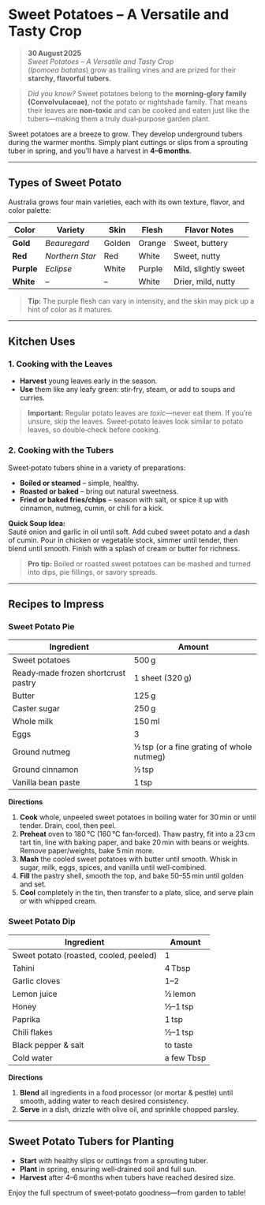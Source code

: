# Sweet Potatoes – A Versatile and Tasty Crop

> **30 August 2025**  
> *Sweet Potatoes – A Versatile and Tasty Crop*  
> (_Ipomoea batatas_) grow as trailing vines and are prized for their **starchy, flavorful tubers**.

> *Did you know?* Sweet potatoes belong to the **morning‑glory family (Convolvulaceae)**, not the potato or nightshade family. That means their leaves are **non‑toxic** and can be cooked and eaten just like the tubers—making them a truly dual‑purpose garden plant.

Sweet potatoes are a breeze to grow. They develop underground tubers during the warmer months. Simply plant cuttings or slips from a sprouting tuber in spring, and you’ll have a harvest in **4–6 months**.

---

## Types of Sweet Potato

Australia grows four main varieties, each with its own texture, flavor, and color palette:

| Color | Variety | Skin | Flesh | Flavor Notes |
|-------|---------|------|-------|--------------|
| **Gold** | *Beauregard* | Golden | Orange | Sweet, buttery |
| **Red** | *Northern Star* | Red | White | Sweet, nutty |
| **Purple** | *Eclipse* | White | Purple | Mild, slightly sweet |
| **White** | – | – | White | Drier, mild, nutty |

> **Tip:** The purple flesh can vary in intensity, and the skin may pick up a hint of color as it matures.

---

## Kitchen Uses

### 1. Cooking with the Leaves

- **Harvest** young leaves early in the season.
- **Use** them like any leafy green: stir‑fry, steam, or add to soups and curries.

> **Important:** Regular potato leaves are *toxic*—never eat them. If you’re unsure, skip the leaves. Sweet‑potato leaves look similar to potato leaves, so double‑check before cooking.

### 2. Cooking with the Tubers

Sweet‑potato tubers shine in a variety of preparations:

- **Boiled or steamed** – simple, healthy.
- **Roasted or baked** – bring out natural sweetness.
- **Fried or baked fries/chips** – season with salt, or spice it up with cinnamon, nutmeg, cumin, or chili for a kick.

**Quick Soup Idea:**  
Sauté onion and garlic in oil until soft. Add cubed sweet potato and a dash of cumin. Pour in chicken or vegetable stock, simmer until tender, then blend until smooth. Finish with a splash of cream or butter for richness.

> **Pro tip:** Boiled or roasted sweet potatoes can be mashed and turned into dips, pie fillings, or savory spreads.

---

## Recipes to Impress

### Sweet Potato Pie

| Ingredient | Amount |
|------------|--------|
| Sweet potatoes | 500 g |
| Ready‑made frozen shortcrust pastry | 1 sheet (320 g) |
| Butter | 125 g |
| Caster sugar | 250 g |
| Whole milk | 150 ml |
| Eggs | 3 |
| Ground nutmeg | ½ tsp (or a fine grating of whole nutmeg) |
| Ground cinnamon | ½ tsp |
| Vanilla bean paste | 1 tsp |

**Directions**

1. **Cook** whole, unpeeled sweet potatoes in boiling water for 30 min or until tender. Drain, cool, then peel.
2. **Preheat** oven to 180 °C (160 °C fan‑forced). Thaw pastry, fit into a 23 cm tart tin, line with baking paper, and bake 20 min with beans or weights. Remove paper/weights, bake 5 min more.
3. **Mash** the cooled sweet potatoes with butter until smooth. Whisk in sugar, milk, eggs, spices, and vanilla until well‑combined.
4. **Fill** the pastry shell, smooth the top, and bake 50–55 min until golden and set.
5. **Cool** completely in the tin, then transfer to a plate, slice, and serve plain or with whipped cream.

### Sweet Potato Dip

| Ingredient | Amount |
|------------|--------|
| Sweet potato (roasted, cooled, peeled) | 1 |
| Tahini | 4 Tbsp |
| Garlic cloves | 1–2 |
| Lemon juice | ½ lemon |
| Honey | ½–1 tsp |
| Paprika | 1 tsp |
| Chili flakes | ½–1 tsp |
| Black pepper & salt | to taste |
| Cold water | a few Tbsp |

**Directions**

1. **Blend** all ingredients in a food processor (or mortar & pestle) until smooth, adding water to reach desired consistency.
2. **Serve** in a dish, drizzle with olive oil, and sprinkle chopped parsley.

---

## Sweet Potato Tubers for Planting

- **Start** with healthy slips or cuttings from a sprouting tuber.
- **Plant** in spring, ensuring well‑drained soil and full sun.
- **Harvest** after 4–6 months when tubers have reached desired size.

Enjoy the full spectrum of sweet‑potato goodness—from garden to table!